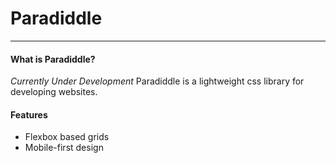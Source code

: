 # Paradiddle

------------------

#### What is Paradiddle?

*Currently Under Development*
Paradiddle is a lightweight css library for developing websites.

#### Features

- Flexbox based grids
- Mobile-first design
